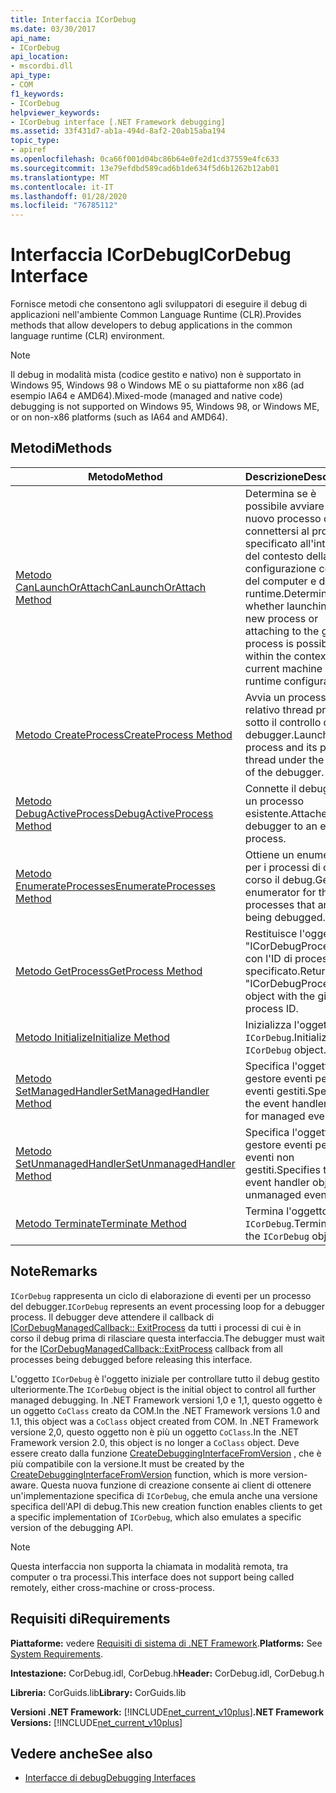 ```yaml
---
title: Interfaccia ICorDebug
ms.date: 03/30/2017
api_name:
- ICorDebug
api_location:
- mscordbi.dll
api_type:
- COM
f1_keywords:
- ICorDebug
helpviewer_keywords:
- ICorDebug interface [.NET Framework debugging]
ms.assetid: 33f431d7-ab1a-494d-8af2-20ab15aba194
topic_type:
- apiref
ms.openlocfilehash: 0ca66f001d04bc86b64e0fe2d1cd37559e4fc633
ms.sourcegitcommit: 13e79efdbd589cad6b1de634f5d6b1262b12ab01
ms.translationtype: MT
ms.contentlocale: it-IT
ms.lasthandoff: 01/28/2020
ms.locfileid: "76785112"
---
```

# <a name="icordebug-interface"></a><span data-ttu-id="8c421-102">Interfaccia ICorDebug</span><span class="sxs-lookup"><span data-stu-id="8c421-102">ICorDebug Interface</span></span>
<span data-ttu-id="8c421-103">Fornisce metodi che consentono agli sviluppatori di eseguire il debug di applicazioni nell'ambiente Common Language Runtime (CLR).</span><span class="sxs-lookup"><span data-stu-id="8c421-103">Provides methods that allow developers to debug applications in the common language runtime (CLR) environment.</span></span>  
  
> [!NOTE]
> <span data-ttu-id="8c421-104">Il debug in modalità mista (codice gestito e nativo) non è supportato in Windows 95, Windows 98 o Windows ME o su piattaforme non x86 (ad esempio IA64 e AMD64).</span><span class="sxs-lookup"><span data-stu-id="8c421-104">Mixed-mode (managed and native code) debugging is not supported on Windows 95, Windows 98, or Windows ME, or on non-x86 platforms (such as IA64 and AMD64).</span></span>  
  
## <a name="methods"></a><span data-ttu-id="8c421-105">Metodi</span><span class="sxs-lookup"><span data-stu-id="8c421-105">Methods</span></span>  
  
|<span data-ttu-id="8c421-106">Metodo</span><span class="sxs-lookup"><span data-stu-id="8c421-106">Method</span></span>|<span data-ttu-id="8c421-107">Descrizione</span><span class="sxs-lookup"><span data-stu-id="8c421-107">Description</span></span>|  
|------------|-----------------|  
|[<span data-ttu-id="8c421-108">Metodo CanLaunchOrAttach</span><span class="sxs-lookup"><span data-stu-id="8c421-108">CanLaunchOrAttach Method</span></span>](icordebug-canlaunchorattach-method.md)|<span data-ttu-id="8c421-109">Determina se è possibile avviare un nuovo processo o connettersi al processo specificato all'interno del contesto della configurazione corrente del computer e del runtime.</span><span class="sxs-lookup"><span data-stu-id="8c421-109">Determines whether launching a new process or attaching to the given process is possible within the context of the current machine and runtime configuration.</span></span>|  
|[<span data-ttu-id="8c421-110">Metodo CreateProcess</span><span class="sxs-lookup"><span data-stu-id="8c421-110">CreateProcess Method</span></span>](icordebug-createprocess-method.md)|<span data-ttu-id="8c421-111">Avvia un processo e il relativo thread primario sotto il controllo del debugger.</span><span class="sxs-lookup"><span data-stu-id="8c421-111">Launches a process and its primary thread under the control of the debugger.</span></span>|  
|[<span data-ttu-id="8c421-112">Metodo DebugActiveProcess</span><span class="sxs-lookup"><span data-stu-id="8c421-112">DebugActiveProcess Method</span></span>](icordebug-debugactiveprocess-method.md)|<span data-ttu-id="8c421-113">Connette il debugger a un processo esistente.</span><span class="sxs-lookup"><span data-stu-id="8c421-113">Attaches the debugger to an existing process.</span></span>|  
|[<span data-ttu-id="8c421-114">Metodo EnumerateProcesses</span><span class="sxs-lookup"><span data-stu-id="8c421-114">EnumerateProcesses Method</span></span>](icordebug-enumerateprocesses-method.md)|<span data-ttu-id="8c421-115">Ottiene un enumeratore per i processi di cui è in corso il debug.</span><span class="sxs-lookup"><span data-stu-id="8c421-115">Gets an enumerator for the processes that are being debugged.</span></span>|  
|[<span data-ttu-id="8c421-116">Metodo GetProcess</span><span class="sxs-lookup"><span data-stu-id="8c421-116">GetProcess Method</span></span>](icordebug-getprocess-method.md)|<span data-ttu-id="8c421-117">Restituisce l'oggetto "ICorDebugProcess" con l'ID di processo specificato.</span><span class="sxs-lookup"><span data-stu-id="8c421-117">Returns the "ICorDebugProcess" object with the given process ID.</span></span>|  
|[<span data-ttu-id="8c421-118">Metodo Initialize</span><span class="sxs-lookup"><span data-stu-id="8c421-118">Initialize Method</span></span>](icordebug-initialize-method.md)|<span data-ttu-id="8c421-119">Inizializza l'oggetto `ICorDebug`.</span><span class="sxs-lookup"><span data-stu-id="8c421-119">Initializes the `ICorDebug` object.</span></span>|  
|[<span data-ttu-id="8c421-120">Metodo SetManagedHandler</span><span class="sxs-lookup"><span data-stu-id="8c421-120">SetManagedHandler Method</span></span>](icordebug-setmanagedhandler-method.md)|<span data-ttu-id="8c421-121">Specifica l'oggetto gestore eventi per gli eventi gestiti.</span><span class="sxs-lookup"><span data-stu-id="8c421-121">Specifies the event handler object for managed events.</span></span>|  
|[<span data-ttu-id="8c421-122">Metodo SetUnmanagedHandler</span><span class="sxs-lookup"><span data-stu-id="8c421-122">SetUnmanagedHandler Method</span></span>](icordebug-setunmanagedhandler-method.md)|<span data-ttu-id="8c421-123">Specifica l'oggetto gestore eventi per gli eventi non gestiti.</span><span class="sxs-lookup"><span data-stu-id="8c421-123">Specifies the event handler object for unmanaged events.</span></span>|  
|[<span data-ttu-id="8c421-124">Metodo Terminate</span><span class="sxs-lookup"><span data-stu-id="8c421-124">Terminate Method</span></span>](icordebug-terminate-method.md)|<span data-ttu-id="8c421-125">Termina l'oggetto `ICorDebug`.</span><span class="sxs-lookup"><span data-stu-id="8c421-125">Terminates the `ICorDebug` object.</span></span>|  
  
## <a name="remarks"></a><span data-ttu-id="8c421-126">Note</span><span class="sxs-lookup"><span data-stu-id="8c421-126">Remarks</span></span>  
 <span data-ttu-id="8c421-127">`ICorDebug` rappresenta un ciclo di elaborazione di eventi per un processo del debugger.</span><span class="sxs-lookup"><span data-stu-id="8c421-127">`ICorDebug` represents an event processing loop for a debugger process.</span></span> <span data-ttu-id="8c421-128">Il debugger deve attendere il callback di [ICorDebugManagedCallback:: ExitProcess](icordebugmanagedcallback-exitprocess-method.md) da tutti i processi di cui è in corso il debug prima di rilasciare questa interfaccia.</span><span class="sxs-lookup"><span data-stu-id="8c421-128">The debugger must wait for the [ICorDebugManagedCallback::ExitProcess](icordebugmanagedcallback-exitprocess-method.md) callback from all processes being debugged before releasing this interface.</span></span>  
  
 <span data-ttu-id="8c421-129">L'oggetto `ICorDebug` è l'oggetto iniziale per controllare tutto il debug gestito ulteriormente.</span><span class="sxs-lookup"><span data-stu-id="8c421-129">The `ICorDebug` object is the initial object to control all further managed debugging.</span></span> <span data-ttu-id="8c421-130">In .NET Framework versioni 1,0 e 1,1, questo oggetto è un oggetto `CoClass` creato da COM.</span><span class="sxs-lookup"><span data-stu-id="8c421-130">In the .NET Framework versions 1.0 and 1.1, this object was a `CoClass` object created from COM.</span></span> <span data-ttu-id="8c421-131">In .NET Framework versione 2,0, questo oggetto non è più un oggetto `CoClass`.</span><span class="sxs-lookup"><span data-stu-id="8c421-131">In the .NET Framework version 2.0, this object is no longer a `CoClass` object.</span></span> <span data-ttu-id="8c421-132">Deve essere creato dalla funzione [CreateDebuggingInterfaceFromVersion](../../../../docs/framework/unmanaged-api/hosting/createdebugginginterfacefromversion-function.md) , che è più compatibile con la versione.</span><span class="sxs-lookup"><span data-stu-id="8c421-132">It must be created by the [CreateDebuggingInterfaceFromVersion](../../../../docs/framework/unmanaged-api/hosting/createdebugginginterfacefromversion-function.md) function, which is more version-aware.</span></span> <span data-ttu-id="8c421-133">Questa nuova funzione di creazione consente ai client di ottenere un'implementazione specifica di `ICorDebug`, che emula anche una versione specifica dell'API di debug.</span><span class="sxs-lookup"><span data-stu-id="8c421-133">This new creation function enables clients to get a specific implementation of `ICorDebug`, which also emulates a specific version of the debugging API.</span></span>  
  
> [!NOTE]
> <span data-ttu-id="8c421-134">Questa interfaccia non supporta la chiamata in modalità remota, tra computer o tra processi.</span><span class="sxs-lookup"><span data-stu-id="8c421-134">This interface does not support being called remotely, either cross-machine or cross-process.</span></span>  
  
## <a name="requirements"></a><span data-ttu-id="8c421-135">Requisiti di</span><span class="sxs-lookup"><span data-stu-id="8c421-135">Requirements</span></span>  
 <span data-ttu-id="8c421-136">**Piattaforme:** vedere [Requisiti di sistema di .NET Framework](../../../../docs/framework/get-started/system-requirements.md).</span><span class="sxs-lookup"><span data-stu-id="8c421-136">**Platforms:** See [System Requirements](../../../../docs/framework/get-started/system-requirements.md).</span></span>  
  
 <span data-ttu-id="8c421-137">**Intestazione:** CorDebug.idl, CorDebug.h</span><span class="sxs-lookup"><span data-stu-id="8c421-137">**Header:** CorDebug.idl, CorDebug.h</span></span>  
  
 <span data-ttu-id="8c421-138">**Libreria:** CorGuids.lib</span><span class="sxs-lookup"><span data-stu-id="8c421-138">**Library:** CorGuids.lib</span></span>  
  
 <span data-ttu-id="8c421-139">**Versioni .NET Framework:** [!INCLUDE[net_current_v10plus](../../../../includes/net-current-v10plus-md.md)]</span><span class="sxs-lookup"><span data-stu-id="8c421-139">**.NET Framework Versions:** [!INCLUDE[net_current_v10plus](../../../../includes/net-current-v10plus-md.md)]</span></span>  
  
## <a name="see-also"></a><span data-ttu-id="8c421-140">Vedere anche</span><span class="sxs-lookup"><span data-stu-id="8c421-140">See also</span></span>

- [<span data-ttu-id="8c421-141">Interfacce di debug</span><span class="sxs-lookup"><span data-stu-id="8c421-141">Debugging Interfaces</span></span>](debugging-interfaces.md)
